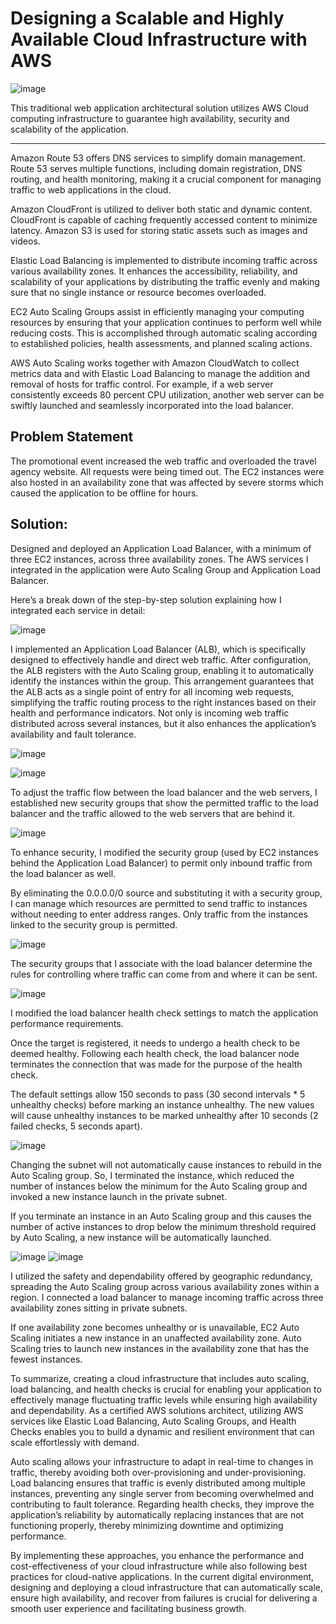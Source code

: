 # Designing a Scalable and Highly Available Cloud Infrastructure with AWS

![image](https://github.com/user-attachments/assets/cf8beb16-2ea6-40d9-a5b0-ea30be412f99)

This traditional web application architectural solution utilizes AWS Cloud computing infrastructure to guarantee high availability, security and scalability of the application.

---

Amazon Route 53 offers DNS services to simplify domain management. Route 53 serves multiple functions, including domain registration, DNS routing, and health monitoring, making it a crucial component for managing traffic to web applications in the cloud.

Amazon CloudFront is utilized to deliver both static and dynamic content. CloudFront is capable of caching frequently accessed content to minimize latency. Amazon S3 is used for storing static assets such as images and videos.

Elastic Load Balancing is implemented to distribute incoming traffic across various availability zones. It enhances the accessibility, reliability, and scalability of your applications by distributing the traffic evenly and making sure that no single instance or resource becomes overloaded.

EC2 Auto Scaling Groups assist in efficiently managing your computing resources by ensuring that your application continues to perform well while reducing costs. This is accomplished through automatic scaling according to established policies, health assessments, and planned scaling actions.

AWS Auto Scaling works together with Amazon CloudWatch to collect metrics data and with Elastic Load Balancing to manage the addition and removal of hosts for traffic control. For example, if a web server consistently exceeds 80 percent CPU utilization, another web server can be swiftly launched and seamlessly incorporated into the load balancer.

## Problem Statement ## 
The promotional event increased the web traffic and overloaded the travel agency website. All requests were being timed out. The EC2 instances were also hosted in an availability zone that was affected by severe storms which caused the application to be offline for hours.

## Solution: 
Designed and deployed an Application Load Balancer, with a minimum of three EC2 instances, across three availability zones. The AWS services I integrated in the application were Auto Scaling Group and Application Load Balancer.

Here’s a break down of the step-by-step solution explaining how I integrated each service in detail:

![image](https://github.com/user-attachments/assets/d9ae9bbe-4d6f-43e0-bfd1-43dfdeeb30d6)


I implemented an Application Load Balancer (ALB), which is specifically designed to effectively handle and direct web traffic. After configuration, the ALB registers with the Auto Scaling group, enabling it to automatically identify the instances within the group. This arrangement guarantees that the ALB acts as a single point of entry for all incoming web requests, simplifying the traffic routing process to the right instances based on their health and performance indicators. Not only is incoming web traffic distributed across several instances, but it also enhances the application’s availability and fault tolerance.

![image](https://github.com/user-attachments/assets/50d6a057-d9ae-4a6f-a9ab-6b74a8ad1c2a)

![image](https://github.com/user-attachments/assets/cc77e553-a4bc-4dce-a163-cc4e84a4eb76)

To adjust the traffic flow between the load balancer and the web servers, I established new security groups that show the permitted traffic to the load balancer and the traffic allowed to the web servers that are behind it.

![image](https://github.com/user-attachments/assets/2220519b-9455-4d17-8a2f-434066d1bbc5)

To enhance security, I modified the security group (used by EC2 instances behind the Application Load Balancer) to permit only inbound traffic from the load balancer as well.

By eliminating the 0.0.0.0/0 source and substituting it with a security group, I can manage which resources are permitted to send traffic to instances without needing to enter address ranges. Only traffic from the instances linked to the security group is permitted.

![image](https://github.com/user-attachments/assets/d985c3b0-c52f-42a8-aa6f-09485e673cae)

The security groups that I associate with the load balancer determine the rules for controlling where traffic can come from and where it can be sent.

![image](https://github.com/user-attachments/assets/670a41a3-2382-46b2-bed2-f5b3eafa0011)

I modified the load balancer health check settings to match the application performance requirements.

Once the target is registered, it needs to undergo a health check to be deemed healthy. Following each health check, the load balancer node terminates the connection that was made for the purpose of the health check.

The default settings allow 150 seconds to pass (30 second intervals * 5 unhealthy checks) before marking an instance unhealthy. The new values will cause unhealthy instances to be marked unhealthy after 10 seconds (2 failed checks, 5 seconds apart).

![image](https://github.com/user-attachments/assets/f98c7b94-88b4-42ac-877f-e294d23c2947)

Changing the subnet will not automatically cause instances to rebuild in the Auto Scaling group. So, I terminated the instance, which reduced the number of instances below the minimum for the Auto Scaling group and invoked a new instance launch in the private subnet.

If you terminate an instance in an Auto Scaling group and this causes the number of active instances to drop below the minimum threshold required by Auto Scaling, a new instance will be automatically launched.

![image](https://github.com/user-attachments/assets/f32c00fb-785a-42c0-ab91-ecf4467b4e4a)
![image](https://github.com/user-attachments/assets/462b8b53-9db0-443e-9b44-244ded14f95b)

I utilized the safety and dependability offered by geographic redundancy, spreading the Auto Scaling group across various availability zones within a region. I connected a load balancer to manage incoming traffic across three availability zones sitting in private subnets.

If one availability zone becomes unhealthy or is unavailable, EC2 Auto Scaling initiates a new instance in an unaffected availability zone. Auto Scaling tries to launch new instances in the availability zone that has the fewest instances.

To summarize, creating a cloud infrastructure that includes auto scaling, load balancing, and health checks is crucial for enabling your application to effectively manage fluctuating traffic levels while ensuring high availability and dependability. As a certified AWS solutions architect, utilizing AWS services like Elastic Load Balancing, Auto Scaling Groups, and Health Checks enables you to build a dynamic and resilient environment that can scale effortlessly with demand.

Auto scaling allows your infrastructure to adapt in real-time to changes in traffic, thereby avoiding both over-provisioning and under-provisioning. Load balancing ensures that traffic is evenly distributed among multiple instances, preventing any single server from becoming overwhelmed and contributing to fault tolerance. Regarding health checks, they improve the application’s reliability by automatically replacing instances that are not functioning properly, thereby minimizing downtime and optimizing performance.

By implementing these approaches, you enhance the performance and cost-effectiveness of your cloud infrastructure while also following best practices for cloud-native applications. In the current digital environment, designing and deploying a cloud infrastructure that can automatically scale, ensure high availability, and recover from failures is crucial for delivering a smooth user experience and facilitating business growth.






